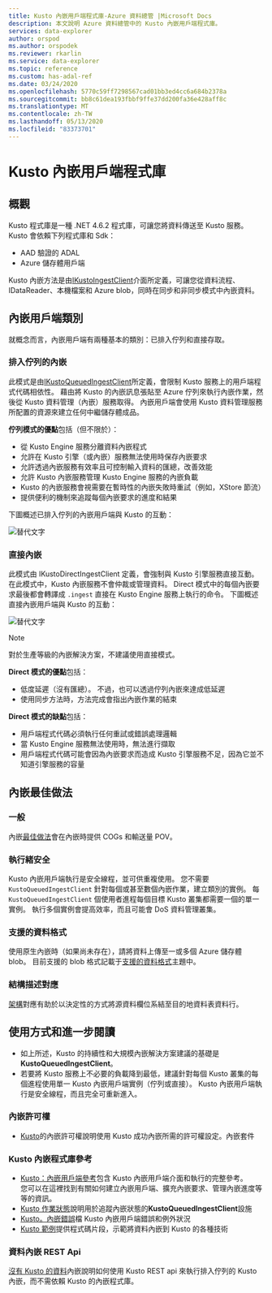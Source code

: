 ```yaml
---
title: Kusto 內嵌用戶端程式庫-Azure 資料總管 |Microsoft Docs
description: 本文說明 Azure 資料總管中的 Kusto 內嵌用戶端程式庫。
services: data-explorer
author: orspod
ms.author: orspodek
ms.reviewer: rkarlin
ms.service: data-explorer
ms.topic: reference
ms.custom: has-adal-ref
ms.date: 03/24/2020
ms.openlocfilehash: 5770c59ff7298567cad01bb3ed4cc6a684b2378a
ms.sourcegitcommit: bb8c61dea193fbbf9ffe37dd200fa36e428aff8c
ms.translationtype: MT
ms.contentlocale: zh-TW
ms.lasthandoff: 05/13/2020
ms.locfileid: "83373701"
---
```

# <a name="kusto-ingest-client-library"></a>Kusto 內嵌用戶端程式庫

## <a name="overview"></a>概觀
Kusto 程式庫是一種 .NET 4.6.2 程式庫，可讓您將資料傳送至 Kusto 服務。
Kusto 會依賴下列程式庫和 Sdk：

* AAD 驗證的 ADAL
* Azure 儲存體用戶端

Kusto 內嵌方法是由[IKustoIngestClient](kusto-ingest-client-reference.md#interface-ikustoingestclient)介面所定義，可讓您從資料流程、IDataReader、本機檔案和 Azure blob，同時在同步和非同步模式中內嵌資料。

## <a name="ingest-client-flavors"></a>內嵌用戶端類別
就概念而言，內嵌用戶端有兩種基本的類別：已排入佇列和直接存取。

### <a name="queued-ingestion"></a>排入佇列的內嵌
此模式是由[IKustoQueuedIngestClient](kusto-ingest-client-reference.md#interface-ikustoqueuedingestclient)所定義，會限制 Kusto 服務上的用戶端程式代碼相依性。 藉由將 Kusto 的內嵌訊息張貼至 Azure 佇列來執行內嵌作業，然後從 Kusto 資料管理（內嵌）服務取得。 內嵌用戶端會使用 Kusto 資料管理服務所配置的資源來建立任何中繼儲存體成品。

**佇列模式的優點**包括（但不限於）：

* 從 Kusto Engine 服務分離資料內嵌程式
* 允許在 Kusto 引擎（或內嵌）服務無法使用時保存內嵌要求
* 允許透過內嵌服務有效率且可控制輸入資料的匯總，改善效能
* 允許 Kusto 內嵌服務管理 Kusto Engine 服務的內嵌負載
* Kusto 的內嵌服務會視需要在暫時性的內嵌失敗時重試（例如，XStore 節流）
* 提供便利的機制來追蹤每個內嵌要求的進度和結果

下圖概述已排入佇列的內嵌用戶端與 Kusto 的互動：

![替代文字](../images/queued-ingest.jpg "已排入佇列-內嵌")

### <a name="direct-ingestion"></a>直接內嵌
此模式由 IKustoDirectIngestClient 定義，會強制與 Kusto 引擎服務直接互動。 在此模式中，Kusto 內嵌服務不會仲裁或管理資料。 Direct 模式中的每個內嵌要求最後都會轉譯成 `.ingest` 直接在 Kusto Engine 服務上執行的命令。
下圖概述直接內嵌用戶端與 Kusto 的互動：

![替代文字](../images/direct-ingest.jpg "直接內嵌")

> [!NOTE]
> 對於生產等級的內嵌解決方案，不建議使用直接模式。

**Direct 模式的優點**包括：

* 低度延遲（沒有匯總）。 不過，也可以透過佇列內嵌來達成低延遲
* 使用同步方法時，方法完成會指出內嵌作業的結束

**Direct 模式的缺點**包括：

* 用戶端程式代碼必須執行任何重試或錯誤處理邏輯
* 當 Kusto Engine 服務無法使用時，無法進行擷取
* 用戶端程式代碼可能會因為內嵌要求而造成 Kusto 引擎服務不足，因為它並不知道引擎服務的容量

## <a name="ingestion-best-practices"></a>內嵌最佳做法

### <a name="general"></a>一般
內嵌[最佳做法](kusto-ingest-best-practices.md)會在內嵌時提供 COGs 和輸送量 POV。

### <a name="thread-safety"></a>執行緒安全
Kusto 內嵌用戶端執行是安全線程，並可供重複使用。 您不需要 `KustoQueuedIngestClient` 針對每個或甚至數個內嵌作業，建立類別的實例。 每 `KustoQueuedIngestClient` 個使用者進程每個目標 Kusto 叢集都需要一個的單一實例。 執行多個實例會提高效率，而且可能會 DoS 資料管理叢集。

### <a name="supported-data-formats"></a>支援的資料格式
使用原生內嵌時（如果尚未存在），請將資料上傳至一或多個 Azure 儲存體 blob。 目前支援的 blob 格式記載于[支援的資料格式](../../../ingestion-supported-formats.md)主題中。

### <a name="schema-mapping"></a>結構描述對應
[架構](../../management/mappings.md)對應有助於以決定性的方式將源資料欄位系結至目的地資料表資料行。

## <a name="usage-and-further-reading"></a>使用方式和進一步閱讀

* 如上所述，Kusto 的持續性和大規模內嵌解決方案建議的基礎是**KustoQueuedIngestClient**。
* 若要將 Kusto 服務上不必要的負載降到最低，建議針對每個 Kusto 叢集的每個進程使用單一 Kusto 內嵌用戶端實例（佇列或直接）。 Kusto 內嵌用戶端執行是安全線程，而且完全可重新進入。

### <a name="ingestion-permissions"></a>內嵌許可權
* [Kusto](kusto-ingest-client-permissions.md)的內嵌許可權說明使用 Kusto 成功內嵌所需的許可權設定。內嵌套件

### <a name="kustoingest-library-reference"></a>Kusto 內嵌程式庫參考
* [Kusto：內嵌用戶端參考](kusto-ingest-client-reference.md)包含 Kusto 內嵌用戶端介面和執行的完整參考。<BR>您可以在這裡找到有關如何建立內嵌用戶端、擴充內嵌要求、管理內嵌進度等等的資訊。
* [Kusto 作業狀態](kusto-ingest-client-status.md)說明用於追蹤內嵌狀態的**KustoQueuedIngestClient**設施
* [Kusto。內嵌錯誤](kusto-ingest-client-errors.md)檔 Kusto 內嵌用戶端錯誤和例外狀況
* [Kusto 範例](kusto-ingest-client-examples.md)提供程式碼片段，示範將資料內嵌到 Kusto 的各種技術

### <a name="data-ingestion-rest-apis"></a>資料內嵌 REST Api
[沒有 Kusto 的資料](kusto-ingest-client-rest.md)內嵌說明如何使用 Kusto REST api 來執行排入佇列的 Kusto 內嵌，而不需依賴 Kusto 的內嵌程式庫。
